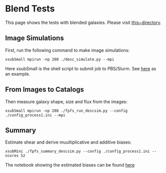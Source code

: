 # Blend Tests
This page shows the tests with blended galaxies. Please visit
[this~directory](./tests/test2_lsst_blend/).

## Image Simulations

First, run the following command to make image simulations:

```shell
xsubSmall mpirun -np 208 ./desc_simulate.py --mpi
```
Here xsubSmall is the shell script to submit job to PBS/Slurm. See
[here](https://github.com/mr-superonion/udots/blob/main/.xbin/xsub) as an
example.

## From Images to Catalogs

Then measure galaxy shape, size and flux from the images:

```shell
xsubSmall mpirun -np 208 ./fpfs_run_descsim.py --config ./config_process1.ini --mpi
```

## Summary

Estimate shear and derive muultiplicative and additive biases:
```shell
xsubMini ./fpfs_summary_descsim.py --config ./config_process1.ini --ncores 52
```
The notebook showing the estimated biases can be found [here](./tests/test2_lsst_blend/1_2_process_basic.ipynb)
